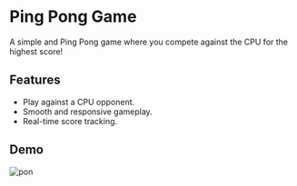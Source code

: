 # Ping Pong Game

A simple and Ping Pong game where you compete against the CPU for the highest score!

## Features

- Play against a CPU opponent.
- Smooth and responsive gameplay.
- Real-time score tracking.

## Demo
![pon](https://github.com/user-attachments/assets/61255586-e6cd-4692-bd98-0189d7460918)
